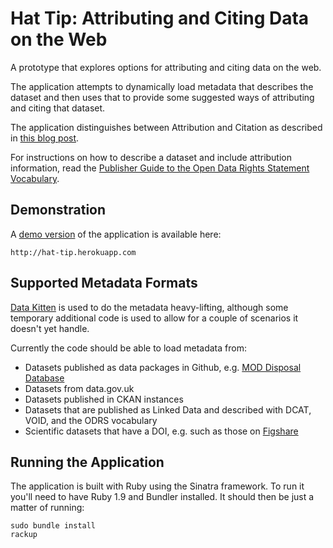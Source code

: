 # Hat Tip: Attributing and Citing Data on the Web

A prototype that explores options for attributing and citing data on the web.

The application attempts to dynamically load metadata that describes the dataset and then uses that to 
provide some suggested ways of attributing and citing that dataset.

The application distinguishes between Attribution and Citation as described in [this blog post](http://blog.ldodds.com/2013/04/30/how-do-we-attribute-data/).

For instructions on how to describe a dataset and include attribution information, read the [Publisher Guide to the Open Data Rights Statement Vocabulary](https://github.com/theodi/open-data-licensing/blob/master/guides/publisher-guide.md).

## Demonstration

A [demo version](http://hat-tip.herokuapp.com) of the application is available here:

    http://hat-tip.herokuapp.com

## Supported Metadata Formats

[Data Kitten](https://github.com/theodi/data_kitten) is used to do the metadata heavy-lifting, although some temporary 
additional code is used to allow for a couple of scenarios it doesn't yet handle.

Currently the code should be able to load metadata from:

* Datasets published as data packages in Github, e.g. [MOD Disposal Database](https://github.com/theodi/dataset-mod-disposals.git)
* Datasets from data.gov.uk
* Datasets published in CKAN instances
* Datasets that are published as Linked Data and described with DCAT, VOID, and the ODRS vocabulary
* Scientific datasets that have a DOI, e.g. such as those on [Figshare](figshare.com)

## Running the Application

The application is built with Ruby using the Sinatra framework. To run it you'll need to have Ruby 1.9 and Bundler installed. It should then 
be just a matter of running:

    sudo bundle install
    rackup



